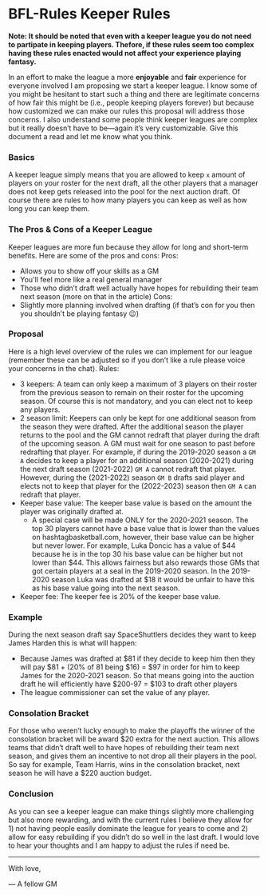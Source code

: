 # BFL-Rules Keeper Rules

**Note: It should be noted that even with a keeper league you do not need to partipate in keeping players. Thefore, if these rules seem too complex having these rules enacted would not affect your experience playing fantasy.**

In an effort to make the league a more **enjoyable** and **fair** experience for everyone involved I am proposing we start a keeper league. I know some of you might be hesitant to start such a thing and there are legitimate concerns of how fair this might be (i.e., people keeping players forever) but because how customized we can make our rules this proposal will address those concerns. I also understand some people think keeper leagues are complex but it really doesn’t have to be—again it’s very customizable. Give this document a read and let me know what you think.

### Basics 
A keeper league simply means that you are allowed to keep `x` amount of players on your roster for the next draft, all the other players that a manager does not keep gets released into the pool for the next auction draft. Of course there are rules to how many players you can keep as well as how long you can keep them.

### The Pros & Cons of a Keeper League
Keeper leagues are more fun because they allow for long and short-term benefits. Here are some of the pros and cons:
 Pros:
- Allows you to show off your skills as a GM
- You'll feel more like a real general manager
- Those who didn’t draft well actually have hopes for rebuilding their team next season (more on that in the article)
 Cons:
- Slightly more planning involved when drafting (if that’s con for you then you shouldn’t be playing fantasy 😉)
### Proposal
Here is a high level overview of the rules we can implement for our league (remember these can be adjusted so if you don’t like a rule please voice your concerns in the chat).
Rules:
- 3 keepers: A team can only keep a maximum of 3 players on their roster from the previous season to remain on their roster for the upcoming season. Of course this is not mandatory, and you can elect not to keep any players.
- 2 season limit: Keepers can only be kept for one additional season from the season they were drafted. After the additional season the player returns to the pool and the GM cannot redraft that player during the draft of the upcoming season. A GM must wait for one season to past before redrafting that player. For example, if during the 2019-2020 season a `GM A` decides to keep a player for an additional season (2020-2021) during the next draft season (2021-2022) `GM A` cannot redraft that player. However, during the (2021-2022) season `GM B` drafts said player and elects not to keep that player for the (2022-2023) season then `GM A` can redraft that player.
-  Keeper base value: The keeper base value is based on the amount the player was originally drafted at.
	- A special case will be made ONLY for the 2020-2021 season. The top 30 players cannot have a base value that is lower than the values on hashtagbasketball.com, however, their base value can be higher but never lower. For example, Luka Doncic has a value of $44 because he is in the top 30 his base value can be higher but not lower than $44. This allows fairness but also rewards those GMs that got certain players at a seal in the 2019-2020 season. In the 2019-2020 season Luka was drafted at $18 it would be unfair to have this as his base value going into the next season.
- Keeper fee: The keeper fee is 20% of the keeper base value.
### Example
During the next season draft say SpaceShuttlers decides they want to keep James Harden this is what will happen:
- Because James was drafted at $81 if they decide to keep him then they will pay $81 + (20% of 81 being $16) = $97 in order for him to keep James for the 2020-2021 season. So that means going into the auction draft he will efficiently have $200-97 = $103 to draft other players
- The league commissioner can set the value of any player.

### Consolation Bracket 
For those who weren’t lucky enough to make the playoffs the winner of the consolation bracket will be award $20 extra for the next auction. This allows teams that didn’t draft well to have hopes of rebuilding their team next season, and gives them an incentive to not drop all their players in the pool. So say for example, Team Harris, wins in the consolation bracket, next season he will have a $220 auction budget.

### Conclusion
As you can see a keeper league can make things slightly more challenging but also more rewarding, and with the current rules I believe they allow for 1) not having people easily dominate the league for years to come and 2) allow for easy rebuilding if you didn’t do so well in the last draft. I would love to hear your thoughts and I am happy to adjust the rules if need be.

---
With love,


— A fellow GM
